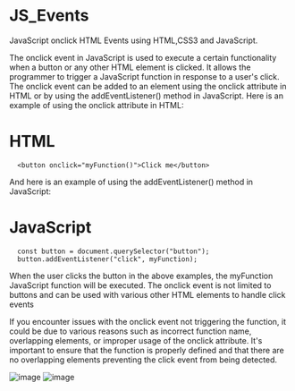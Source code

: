 # JS_Events
JavaScript onclick HTML Events using HTML,CSS3 and JavaScript.

The onclick event in JavaScript is used to execute a certain functionality when a button or any other HTML element is clicked. It allows the programmer to trigger a JavaScript function in response to a user's click. The onclick event can be added to an element using the onclick attribute in HTML or by using the addEventListener() method in JavaScript. Here is an example of using the onclick attribute in HTML:

# HTML

      <button onclick="myFunction()">Click me</button>

And here is an example of using the addEventListener() method in JavaScript:

# JavaScript

      const button = document.querySelector("button");
      button.addEventListener("click", myFunction);

When the user clicks the button in the above examples, the myFunction JavaScript function will be executed. The onclick event is not limited to buttons and can be used with various other HTML elements to handle click events

If you encounter issues with the onclick event not triggering the function, it could be due to various reasons such as incorrect function name, overlapping elements, or improper usage of the onclick attribute. It's important to ensure that the function is properly defined and that there are no overlapping elements preventing the click event from being detected.

![image](https://github.com/RenuckaM/JS_Events/assets/147283564/3de29140-8f8c-4f22-8d9e-3671529062ce)
![image](https://github.com/RenuckaM/JS_Events/assets/147283564/59a2972f-3ec6-4585-b0f2-6c1227d3f0fd)




